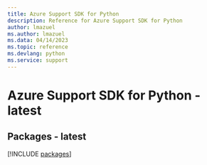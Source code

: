 ```yaml
---
title: Azure Support SDK for Python
description: Reference for Azure Support SDK for Python
author: lmazuel
ms.author: lmazuel
ms.data: 04/14/2023
ms.topic: reference
ms.devlang: python
ms.service: support
---
```

# Azure Support SDK for Python - latest
## Packages - latest
[!INCLUDE [packages](support-index.md)]